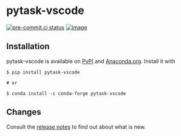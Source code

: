 # pytask-vscode

  
[![pre-commit.ci status](https://results.pre-commit.ci/badge/github/mj023/pytask-vscode/main.svg)](https://results.pre-commit.ci/latest/github/mj023/pytask-vscode/main)
[![image](https://img.shields.io/badge/code%20style-black-000000.svg)](https://github.com/psf/black)


## Installation

pytask-vscode is available on [PyPI](https://pypi.org/project/pytask-vscode) and [Anaconda.org](https://anaconda.org/conda-forge/pytask-vscode). Install it with

```console
$ pip install pytask-vscode

# or

$ conda install -c conda-forge pytask-vscode
```

## Changes

Consult the [release notes](CHANGES.md) to find out about what is new.
